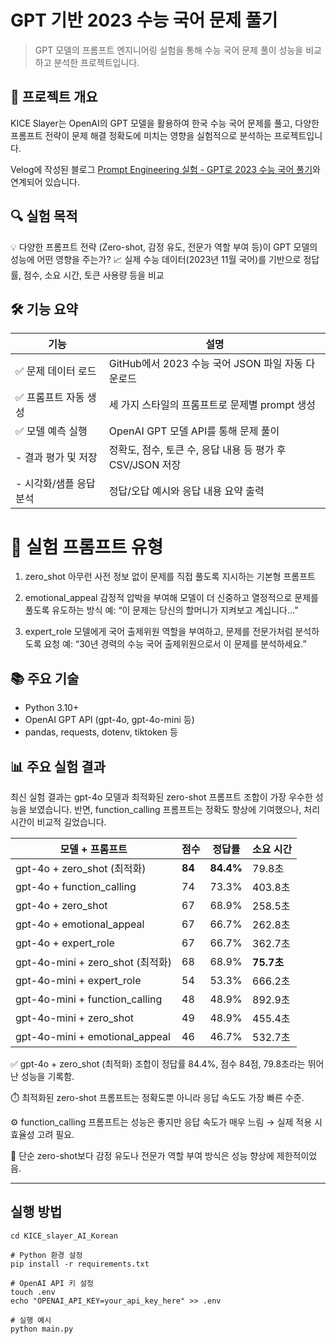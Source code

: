 # GPT 기반 2023 수능 국어 문제 풀기

> GPT 모델의 프롬프트 엔지니어링 실험을 통해 수능 국어 문제 풀이 성능을 비교하고 분석한 프로젝트입니다.

## 📌 프로젝트 개요
KICE Slayer는 OpenAI의 GPT 모델을 활용하여 한국 수능 국어 문제를 풀고, 다양한 프롬프트 전략이 문제 해결 정확도에 미치는 영향을 실험적으로 분석하는 프로젝트입니다.

Velog에 작성된 블로그 [Prompt Engineering 실험 - GPT로 2023 수능 국어 풀기](https://velog.io/@ght010522/%ED%94%84%EB%A1%AC%ED%94%84%ED%8A%B8-%EC%97%94%EC%A7%80%EB%8B%88%EC%96%B4%EB%A7%81-%EC%8B%A4%ED%97%98-GPT%EB%A1%9C-2023-%EC%88%98%EB%8A%A5-%EA%B5%AD%EC%96%B4-%ED%92%80%EA%B8%B0)와 연계되어 있습니다.



## 🔍 실험 목적

💡 다양한 프롬프트 전략 (Zero-shot, 감정 유도, 전문가 역할 부여 등)이 GPT 모델의 성능에 어떤 영향을 주는가?
📈 실제 수능 데이터(2023년 11월 국어)를 기반으로 정답률, 점수, 소요 시간, 토큰 사용량 등을 비교

## 🛠️ 기능 요약
| 기능             | 설명                                      |
| -------------- | --------------------------------------- |
| ✅ 문제 데이터 로드    | GitHub에서 2023 수능 국어 JSON 파일 자동 다운로드     |
| ✅ 프롬프트 자동 생성   | 세 가지 스타일의 프롬프트로 문제별 prompt 생성           |
| ✅ 모델 예측 실행     | OpenAI GPT 모델 API를 통해 문제 풀이             |
| -  결과 평가 및 저장   | 정확도, 점수, 토큰 수, 응답 내용 등 평가 후 CSV/JSON 저장 |
| -  시각화/샘플 응답 분석 | 정답/오답 예시와 응답 내용 요약 출력                   |

# 🧪 실험 프롬프트 유형

1. zero_shot
아무런 사전 정보 없이 문제를 직접 풀도록 지시하는 기본형 프롬프트

2. emotional_appeal
감정적 압박을 부여해 모델이 더 신중하고 열정적으로 문제를 풀도록 유도하는 방식
예: “이 문제는 당신의 할머니가 지켜보고 계십니다…”

3. expert_role
모델에게 국어 출제위원 역할을 부여하고, 문제를 전문가처럼 분석하도록 요청
예: “30년 경력의 수능 국어 출제위원으로서 이 문제를 분석하세요.”

## 📚 주요 기술
- Python 3.10+
- OpenAI GPT API (gpt-4o, gpt-4o-mini 등)
- pandas, requests, dotenv, tiktoken 등



## 📊 주요 실험 결과
최신 실험 결과는 gpt-4o 모델과 최적화된 zero-shot 프롬프트 조합이 가장 우수한 성능을 보였습니다. 반면, function_calling 프롬프트는 정확도 향상에 기여했으나, 처리 시간이 비교적 길었습니다.

| 모델 + 프롬프트                       | 점수     | 정답률       | 소요 시간     |
| ------------------------------- | ------ | --------- | --------- |
| gpt-4o + zero\_shot (최적화)       | **84** | **84.4%** | 79.8초     |
| gpt-4o + function\_calling      | 74     | 73.3%     | 403.8초    |
| gpt-4o + zero\_shot             | 67     | 68.9%     | 258.5초    |
| gpt-4o + emotional\_appeal      | 67     | 66.7%     | 262.8초    |
| gpt-4o + expert\_role           | 67     | 66.7%     | 362.7초    |
| gpt-4o-mini + zero\_shot (최적화)  | 68     | 68.9%     | **75.7초** |
| gpt-4o-mini + expert\_role      | 54     | 53.3%     | 666.2초    |
| gpt-4o-mini + function\_calling | 48     | 48.9%     | 892.9초    |
| gpt-4o-mini + zero\_shot        | 49     | 48.9%     | 455.4초    |
| gpt-4o-mini + emotional\_appeal | 46     | 46.7%     | 532.7초    |


✅ gpt-4o + zero_shot (최적화) 조합이 정답률 84.4%, 점수 84점, 79.8초라는 뛰어난 성능을 기록함.

⏱️ 최적화된 zero-shot 프롬프트는 정확도뿐 아니라 응답 속도도 가장 빠른 수준.

⚙️ function_calling 프롬프트는 성능은 좋지만 응답 속도가 매우 느림 → 실제 적용 시 효율성 고려 필요.

🧠 단순 zero-shot보다 감정 유도나 전문가 역할 부여 방식은 성능 향상에 제한적이었음.


---

## 실행 방법

``` git clone https://github.com/your_username/KICE_slayer_AI_Korean.git
cd KICE_slayer_AI_Korean

# Python 환경 설정
pip install -r requirements.txt

# OpenAI API 키 설정
touch .env
echo "OPENAI_API_KEY=your_api_key_here" >> .env

# 실행 예시
python main.py
```